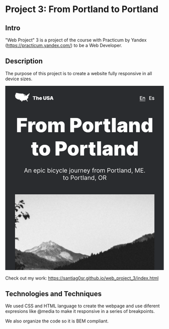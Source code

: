 # Project 3: From Portland to Portland

## Intro

"Web Project" 3 is a project of the course with Practicum by Yandex (https://practicum.yandex.com/) to be a Web Developer.

## Description

The purpose of this project is to create a website fully responsive in all device sizes. 

![Screenshot_web_project_3](./images/Screenshot_web_project_3.png)

Check out my work: https://santiag0sr.github.io/web_project_3/index.html

## Technologies and Techniques

We used CSS and HTML language to create the webpage and use diferent expresions like @media to make it responsive in a series of breakpoints.

We also organize the code so it is BEM compliant.
